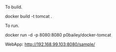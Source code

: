 
To build.

docker build -t tomcat .

To run.

docker run -d -p 8080:8080 p0bailey/docker-tomcat

WebApp:
http://192.168.99.103:8080/sample/
